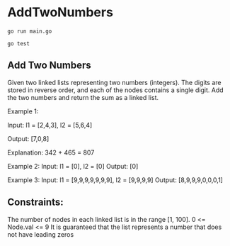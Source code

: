 # AddTwoNumbers
```console
go run main.go
````
```console
go test
````

## Add Two Numbers
Given two linked lists representing two numbers (integers). The digits are stored in reverse order, and each of the nodes contains a single digit. 
Add the two numbers and return the sum as a linked list.

Example 1:

Input: l1 = [2,4,3], l2 = [5,6,4]

Output: [7,0,8]

Explanation: 342 + 465 = 807

Example 2:
Input: l1 = [0], l2 = [0]
Output: [0]

Example 3:
Input: l1 = [9,9,9,9,9,9,9], l2 = [9,9,9,9]
Output: [8,9,9,9,0,0,0,1]

## Constraints:
The number of nodes in each linked list is in the range [1, 100].
0 <= Node.val <= 9
It is guaranteed that the list represents a number that does not have leading zeros
